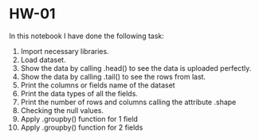 # HW-01

In this notebook I have done the following task:
1. Import necessary libraries.
2. Load dataset.
3. Show the data by calling .head() to see the data is uploaded perfectly.
4. Show the data by calling .tail() to see the rows from last.
5. Print the columns or fields name of the dataset
6. Print the data types of all the fields.
7. Print the number of rows and columns calling the attribute .shape
8. Checking the null values.
9. Apply .groupby() function for 1 field
10. Apply .groupby() function for 2 fields
